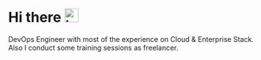 # Hi there <img src="https://user-images.githubusercontent.com/1303154/88677602-1635ba80-d120-11ea-84d8-d263ba5fc3c0.gif" width="28px" alt="hi">

DevOps Engineer with most of the experience on Cloud & Enterprise Stack. 
Also I conduct some training sessions as freelancer.


